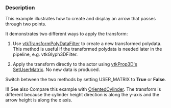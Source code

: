 ### Description
This example illustrates how to create and display an arrow that passes through two points.

It demonstrates two different ways to apply the transform:

1. Use [vtkTransformPolyDataFilter](http://www.vtk.org/doc/nightly/html/classvtkTransformPolyDataFilter.html) to create a new transformed polydata. This method is useful if the transformed polydata is needed later in the pipeline, e.g. vtkGlyph3DFilter.

2. Apply the transform directly to the actor using [vtkProp3D's SetUserMatrix](http://www.vtk.org/doc/nightly/html/classvtkProp3D.html#a950378fc70405a58bd998c00f84a39a3). No new data is produced.

Switch between the two methods by setting USER_MATRIX to **True** or **False**.

!!! See also
    Compare this example with [OrientedCylinder](/Python/GeometricObjects/OrientedCylinder). The transform is different because the cylinder height direction is along the y-axis and the arrow height is along the x axis.
